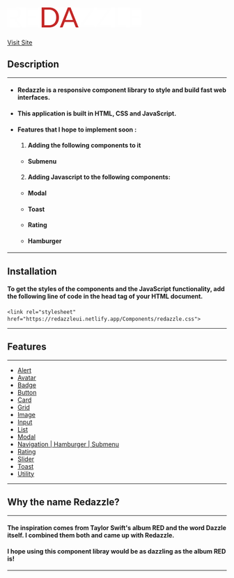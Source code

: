 # ![logo](/images/REDAZZLE.svg)

[Visit Site](https://redazzleui.netlify.app/)

## Description

---

- #### Redazzle is a responsive component library to style and build fast web interfaces.

- #### This application is built in HTML, CSS and JavaScript.

- #### Features that I hope to implement soon :
  1.  #### Adding the following components to it
  - #### Submenu
  2. #### Adding Javascript to the following components:
  - #### Modal
  - #### Toast
  - #### Rating
  - #### Hamburger

---

## Installation

#### To get the styles of the components and the JavaScript functionality, add the following line of code in the head tag of your HTML document.

```
<link rel="stylesheet" href="https://redazzleui.netlify.app/Components/redazzle.css">
```

---

## Features

---

- [Alert](https://redazzleui.netlify.app/docs/site.html#alert)
- [Avatar](https://redazzleui.netlify.app/docs/site.html#avatar)
- [Badge](https://redazzleui.netlify.app/docs/site.html#badge)
- [Button](https://redazzleui.netlify.app/docs/site.html#button)
- [Card](https://redazzleui.netlify.app/docs/site.html#card)
- [Grid](https://redazzleui.netlify.app/docs/site.html#grid)
- [Image](https://redazzleui.netlify.app/docs/site.html#image)
- [Input](https://redazzleui.netlify.app/docs/site.html#input)
- [List](https://redazzleui.netlify.app/docs/site.html#list)
- [Modal](https://redazzleui.netlify.app/docs/site.html#modal)
- [Navigation | Hamburger | Submenu](https://redazzleui.netlify.app/docs/site.html#navigation)
- [Rating](https://redazzleui.netlify.app/docs/site.html#rating)
- [Slider](https://redazzleui.netlify.app/docs/site.html#slider)
- [Toast](https://redazzleui.netlify.app/docs/site.html#toast)
- [Utility](https://redazzleui.netlify.app/docs/site.html#utility)

---

## Why the name Redazzle?

---

#### The inspiration comes from Taylor Swift's album RED and the word Dazzle itself. I combined them both and came up with Redazzle.

#### I hope using this component libray would be as dazzling as the album RED is!

---
